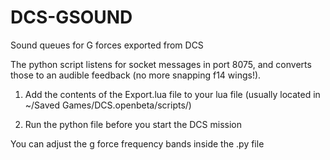 # DCS-GSOUND
Sound queues for G forces exported from DCS

The python script listens for socket messages in port 8075, and converts those to an audible feedback (no more snapping f14 wings!).


1. Add the contents of the Export.lua file to your lua file (usually located in ~/Saved Games/DCS.openbeta/scripts/)

2. Run the python file before you start the DCS mission


You can adjust the g force frequency bands inside the .py file
